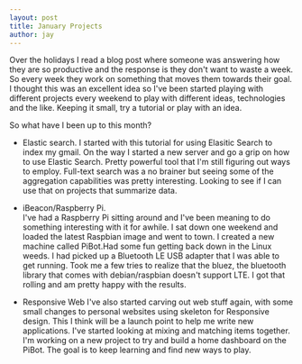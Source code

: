 ```yaml
---
layout: post
title: January Projects
author: jay
---
```



Over the holidays I read a blog post where someone was answering how they are so productive and the response is they don't want to waste a week.  So every week they work on something that moves them towards their goal. I thought this was an excellent idea so I've been started playing with different projects every weekend to play with different ideas, technologies and the like.  Keeping it small, try a tutorial or play with an idea.

So what have I been up to this month?

- Elastic search.  I started with this tutorial <Link> for using Elasitic Search to index my gmail.  On the way I started a new server and go a grip on how to use Elastic Search.  Pretty powerful tool that I'm still figuring out ways to employ.  Full-text search was a no brainer but seeing some of the aggregation capabilities was pretty interesting.  Looking to see if I can use that on projects that summarize data.

- iBeacon/Raspberry Pi.  
I've had a Raspberry Pi sitting around and I've been meaning to do something interesting with it for awhile.  I sat down one weekend and loaded the latest Raspbian image and went to town.  I created a new machine called PiBot.Had some fun getting back down in the Linux weeds.  I had picked up a Bluetooth LE USB adapter that I was able to get running.  Took me a few tries to realize that the bluez, the bluetooth library that comes with debian/raspbian doesn't support LTE.  I got that rolling and am pretty happy with the results.

- Responsive Web
I've also started carving out web stuff again, with some small changes to personal websites using skeleton for Responsive design.  This I think will be a launch point to help me write new applications.  I've started looking at mixing and matching items together.  I'm working on a new project to try and build a home dashboard on the PiBot.  The goal is to keep learning and find new ways to play.


